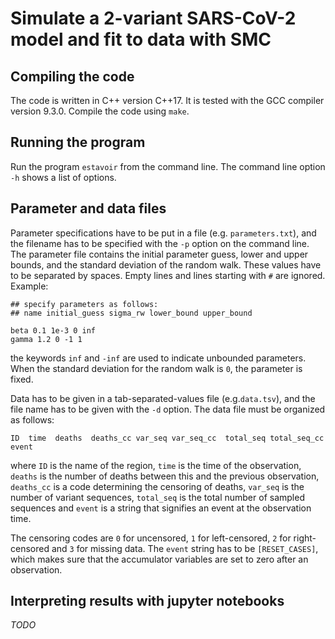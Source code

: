 # Simulate a 2-variant SARS-CoV-2 model and fit to data with SMC

## Compiling the code

The code is written in C++ version C++17. It is tested with the GCC compiler
version 9.3.0. Compile the code using `make`.

## Running the program

Run the program `estavoir` from the command line. The command line option `-h`
shows a list of options.

## Parameter and data files

Parameter specifications have to be put in a file (e.g. `parameters.txt`), and
the filename has to be specified with the `-p` option on the command line.
The parameter file contains the initial parameter guess, lower and upper bounds,
and the standard deviation of the random walk. These values have to be separated
by spaces. Empty lines and lines starting with `#` are ignored. Example:

```
## specify parameters as follows:
## name initial_guess sigma_rw lower_bound upper_bound

beta 0.1 1e-3 0 inf
gamma 1.2 0 -1 1
```
the keywords `inf` and `-inf` are used to indicate unbounded parameters.
When the standard deviation for the random walk is `0`, the parameter is fixed.

Data has to be given in a tab-separated-values file (e.g.`data.tsv`), and
the file name has to be given with the `-d` option.
The data file must be organized as follows:
```
ID  time  deaths  deaths_cc var_seq var_seq_cc  total_seq total_seq_cc  event
```
where `ID` is the name of the region, `time` is the time of the observation,
`deaths` is the number of deaths between this and the previous observation,
`deaths_cc` is a code determining the censoring of deaths, `var_seq` is the
number of variant sequences, `total_seq` is the total number of sampled sequences
and `event` is a string that signifies an event at the observation time.

The censoring codes are `0` for uncensored, `1` for left-censored, `2` for
right-censored and `3` for missing data. The `event` string has to be
`[RESET_CASES]`, which makes sure that the accumulator variables are set to
zero after an observation.

## Interpreting results with jupyter notebooks

*TODO*
